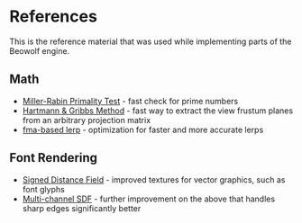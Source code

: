 # References

This is the reference material that was used while implementing parts of the Beowolf engine.

## Math

* [Miller-Rabin Primality Test](https://en.wikipedia.org/wiki/Miller%E2%80%93Rabin_primality_test) - fast check for prime numbers
* [Hartmann & Gribbs Method](https://www.gamedevs.org/uploads/fast-extraction-viewing-frustum-planes-from-world-view-projection-matrix.pdf) - fast way to extract the view frustum planes from an arbitrary projection matrix
* [fma-based lerp](https://devblogs.nvidia.com/lerp-faster-cuda/) - optimization for faster and more accurate lerps

## Font Rendering

* [Signed Distance Field](https://steamcdn-a.akamaihd.net/apps/valve/2007/SIGGRAPH2007_AlphaTestedMagnification.pdf) - improved textures for vector graphics, such as font glyphs
* [Multi-channel SDF](https://github.com/Chlumsky/msdfgen/files/3050967/thesis.pdf) - further improvement on the above that handles sharp edges significantly better